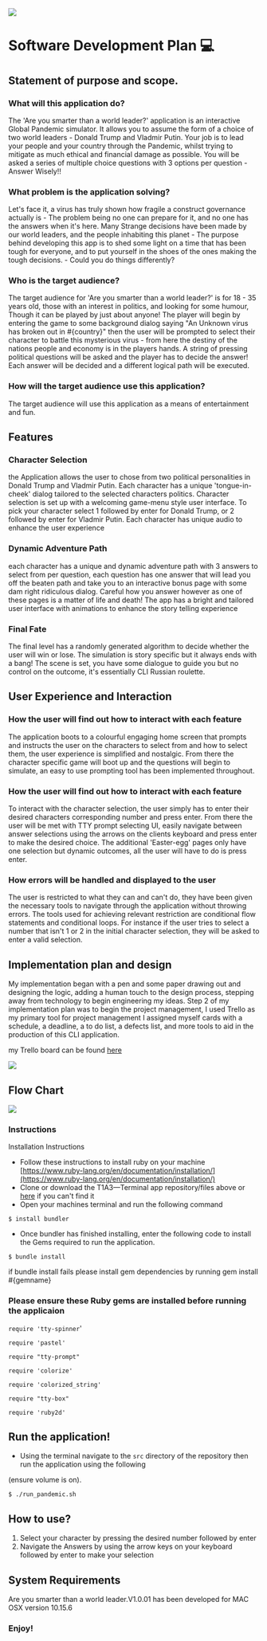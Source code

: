 <img src = "images/Screen Shot 2020-10-03 at 6.20.55 pm.png">

# Software Development Plan 💻

## Statement of purpose and scope.

### What will this application do?

The 'Are you smarter than a world leader?' application is an interactive Global Pandemic simulator. It allows you to assume the form of a choice of two world leaders - Donald Trump and  Vladmir Putin. Your job is to lead your people and your country through the Pandemic, whilst trying to mitigate as much ethical and financial damage as possible. You will be asked a series of multiple choice questions with 3 options per question - Answer Wisely!!

### What problem is the application solving?

Let's face it, a virus has truly shown how fragile a construct governance actually is - The problem being no one can prepare for it, and no one has the answers when it's here. Many Strange decisions have been made by our world leaders, and the people inhabiting this planet - The purpose behind developing this app is to shed some light on a time that has been tough for everyone, and to put yourself in the shoes of the ones making the tough decisions. - Could you do things differently?

### Who is the target audience?

The target audience for 'Are you smarter than a world leader?' is for 18 - 35 years old, those with an interest in politics, and looking for some humour, Though it can be played by just about anyone! The player will begin by entering the game to some background dialog saying  "An Unknown virus has broken out in #{country}" then the user will be prompted to select their character to battle this mysterious virus - from here the destiny of the nations people and economy is in the players hands. A string of pressing political questions will be asked and the player has to decide the answer! Each answer will be decided and a different logical path will be executed.

### How will the target audience use this application?

 The target audience will use this application as a means of entertainment and fun.

## Features

### Character Selection

the Application allows the user to chose from two political personalities in Donald Trump and Vladmir Putin.
Each character has a unique 'tongue-in-cheek' dialog tailored to the selected characters politics. Character selection is set up with a welcoming game-menu style user interface. To pick your character select 1 followed by enter for Donald Trump, or 2 followed by enter for Vladmir Putin. Each character has unique audio to enhance the user experience

### Dynamic Adventure Path

each character has a unique and dynamic adventure path with 3 answers to select from per question, each question has one answer that will lead you off the beaten path and take you to an interactive bonus page with some dam right ridiculous dialog. Careful how you answer however as one of these pages is a matter of life and death! The app has a bright and tailored user interface with animations to enhance the story telling experience

### Final Fate

The final level has a randomly generated algorithm to decide whether the user will win or lose. The simulation is story specific but it always ends with a bang! The scene is set, you have some dialogue to guide you but no control on the outcome, it's essentially CLI Russian roulette.

## User Experience and Interaction

### How the user will find out how to interact with each feature

The application boots to a colourful engaging home screen that prompts and instructs the user on the characters to select from and how to select them, the user experience is simplified and nostalgic. From there the character specific game will boot up and the questions will begin to simulate, an easy to use prompting tool has been implemented throughout.

### How the user will find out how to interact with each feature

To interact with the character selection, the user simply has to enter their desired characters corresponding number and press enter.
From there the user will be met with TTY prompt selecting UI, easily navigate between answer selections using the arrows on the clients keyboard and press enter to make the desired choice. The additional 'Easter-egg' pages only have one selection but dynamic outcomes, all the user will have to do is press enter.

### How errors will be handled and displayed to the user

The user is restricted to what they can and can't do, they have been given the necessary tools to navigate through the application without throwing errors. The tools used for achieving relevant restriction are conditional flow statements and conditional loops. For instance if the user tries to select a number that isn't 1 or 2 in the initial character selection, they will be asked to enter a valid selection.

## Implementation plan and design

My implementation began with a pen and some paper drawing out and designing the logic, adding a human touch to the design process, stepping away from technology to begin engineering my ideas. Step 2 of my implementation plan was to begin the project management, I used Trello as my primary tool for project management I assigned myself cards with a schedule, a deadline, a to do list, a defects list, and more tools to aid in the production of this CLI application.

my Trello board can be found <a href = "https://trello.com/b/j4C1WFzE/t1a3-terminal-application">here</a>

<img src ="images/Screen Shot 2020-09-29 at 8.17.25 pm.png">

## Flow Chart

<img src ="images/FLOW_CHART.png">

### Instructions

Installation Instructions

- Follow these instructions to install ruby on your machine [https://www.ruby-lang.org/en/documentation/installation/](https://www.ruby-lang.org/en/documentation/installation/)
- Clone or download the T1A3—Terminal app repository/files above or <a href ="https://github.com/LukeMilsom/T1A3---Terminal-App.git">here</a> if you can't find it
- Open your machines  terminal and run the following command

`$ install bundler`

- Once bundler has finished installing, enter the following code to install the Gems required to run the application.

`$ bundle install`

if bundle install fails please install gem dependencies by running gem install #{gemname}

### Please ensure these Ruby gems are  installed before running the applicaion 

`require 'tty-spinner`'

`require 'pastel'`

`require "tty-prompt"`

`require 'colorize'`

`require 'colorized_string'`

`require "tty-box"`

`require 'ruby2d'`

## Run the application!

- Using the terminal navigate to the `src` directory of the repository then run the application using the following 

(ensure volume is on).

`$ ./run_pandemic.sh`

## How to use?

1. Select your character by pressing the desired number followed by enter
2. Navigate the Answers by using the arrow keys on your keyboard followed by enter to make your selection

## System Requirements

Are you smarter than a world leader.V1.0.01 has been developed for MAC OSX version  10.15.6

### Enjoy!
